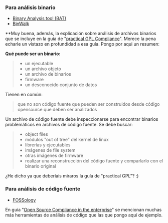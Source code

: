 
### Para análisis binario

- [Binary Analysis tool (BAT)](https://github.com/armijnhemel/binaryanalysis)
- [BinWalk](https://github.com/devttys0/binwalk)

**Muy buena, además, la explicación sobre análisis de archivos binarios que se incluye en la guía de "[practical GPL Compliance](https://linuxfoundation.org/news-media/research/practical-gpl-compliance)". Merece la pena echarle un vistazo en profundidad a esa guía. Pongo por aqui un resumen:

**Qué puede ser un binario:**
> - un ejecutable
> - un archivo objeto
> - un archivo de binarios
> - firmware
> - un desconocido conjunto de datos

Tienen en común:
> que no son código fuente
> que pueden ser construidos desde código opensource
> que deben ser analizados

Un archivo de código fuente debe inspeccionarse para encontrar binarios problemáticos en archivos de código fuente. Se debe buscar:
> - object files
> - módulos "out of tree" del kernel de linux
> - librerías y ejecutables
> - imágenes de file system
> - otras imágenes de firmware
> - realizar una reconstrucción del código fuente y comparlarlo con el binario original

¿He dicho ya que deberíais miraros la guía de "practical GPL"? :)


### Para análisis de código fuente
- [FOSSology](https://fossology.org)


En guía "[Open Source Compliance in the enterprise](http://go.linuxfoundation.org/open-source-compliance-ebook)" se mencionan muchas más herramientas de análisis de código que las que pongo aquí de ejemplo. 






